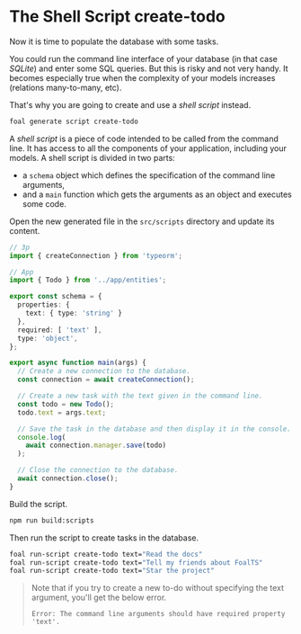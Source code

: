 # The Shell Script create-todo

Now it is time to populate the database with some tasks.

You could run the command line interface of your database (in that case *SQLite*) and enter some SQL queries. But this is risky and not very handy. It becomes especially true when the complexity of your models increases (relations many-to-many, etc).

That's why you are going to create and use a *shell script* instead.

```sh
foal generate script create-todo
```

A *shell script* is a piece of code intended to be called from the command line. It has access to all the components of your application, including your models. A shell script is divided in two parts:

- a `schema` object which defines the specification of the command line arguments,
- and a `main` function which gets the arguments as an object and executes some code.

Open the new generated file in the `src/scripts` directory and update its content.

```typescript
// 3p
import { createConnection } from 'typeorm';

// App
import { Todo } from '../app/entities';

export const schema = {
  properties: {
    text: { type: 'string' }
  },
  required: [ 'text' ],
  type: 'object',
};

export async function main(args) {
  // Create a new connection to the database.
  const connection = await createConnection();

  // Create a new task with the text given in the command line.
  const todo = new Todo();
  todo.text = args.text;

  // Save the task in the database and then display it in the console.
  console.log(
    await connection.manager.save(todo)
  );

  // Close the connection to the database.
  await connection.close();
}

```

Build the script.

```sh
npm run build:scripts
```

Then run the script to create tasks in the database.

```sh
foal run-script create-todo text="Read the docs"
foal run-script create-todo text="Tell my friends about FoalTS"
foal run-script create-todo text="Star the project"
```

> Note that if you try to create a new to-do without specifying the text argument, you'll get the below error.
>
> `Error: The command line arguments should have required property 'text'.`